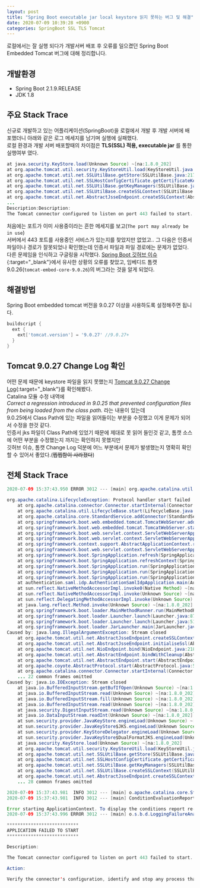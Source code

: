 ```yaml
---
layout: post
title: "Spring Boot executable jar local keystore 읽지 못하는 버그 및 해결"
date: 2020-07-09 10:39:28 +0900
categories: SpringBoot SSL TLS Tomcat
---
```


로컬에서는 잘 실행 되다가 개발서버 배포 후 오류를 일으켰던 Spring Boot Embedded Tomcat 버그에 대해 정리합니다.

## 개발환경

- Spring Boot 2.1.9.RELEASE
- JDK 1.8

## 주요 Stack Trace

신규로 개발하고 있는 어플리케이션(SpringBoot)을 로컬에서 개발 후 개발 서버에 배포했더니 아래와 같은 로그 메세지를 남기며 실행에 실패했다.  
로컬 환경과 개발 서버 배포할때의 차이점은 __TLS(SSL) 적용, executable jar__ 를 통한 실행여부 였다.

```java
at java.security.KeyStore.load(Unknown Source) ~[na:1.8.0_202]
at org.apache.tomcat.util.security.KeyStoreUtil.load(KeyStoreUtil.java:69) ~[tomcat-embed-core-9.0.26.jar!/:9.0.26]
at org.apache.tomcat.util.net.SSLUtilBase.getStore(SSLUtilBase.java:217) ~[tomcat-embed-core-9.0.26.jar!/:9.0.26]
at org.apache.tomcat.util.net.SSLHostConfigCertificate.getCertificateKeystore(SSLHostConfigCertificate.java:206) ~[tomcat-embed-core-9.0.26.jar!/:9.0.26]
at org.apache.tomcat.util.net.SSLUtilBase.getKeyManagers(SSLUtilBase.java:283) ~[tomcat-embed-core-9.0.26.jar!/:9.0.26]
at org.apache.tomcat.util.net.SSLUtilBase.createSSLContext(SSLUtilBase.java:247) ~[tomcat-embed-core-9.0.26.jar!/:9.0.26]
at org.apache.tomcat.util.net.AbstractJsseEndpoint.createSSLContext(AbstractJsseEndpoint.java:97) ~[tomcat-embed-core-9.0.26.jar!/:9.0.26]
...
Description:Description:
The Tomcat connector configured to listen on port 443 failed to start. The port may already be in use or the connector may be misconfigured.
```

처음에는 포트가 이미 사용중이라는 흔한 메세지를 보고(`The port may already be in use`)  
서버에서 443 포트를 사용중인 서비스가 있는지를 찾았지만 없었고..
그 다음은 인증서 파일이나 경로가 잘못되었나 확인했는데 인증서 파일과 파일 경로에는 문제가 없었다.  
다른 문제임을 인식하고 구글링을 시작했다.
[Spring Boot 깃허브 이슈](https://github.com/spring-projects/spring-boot/issues/18505){:target="_blank"}에서 유사한 상황의 오류를 찾았고, 임베디드 톰캣 9.0.26(`tomcat-embed-core-9.0.26`)의 버그라는 것을 알게 되었다.

## 해결방법

Spring Boot embedded tomcat 버전을 9.0.27 이상을 사용하도록 설정해주면 됩니다.

```gradle
buildscript {
  ext {
    ext['tomcat.version'] = '9.0.27' //9.0.27+
  }
}
```

## Tomcat 9.0.27 Change Log 확인

어떤 문제 때문에 keystore 파일을 읽지 못했는지 [Tomcat 9.0.27 Change Log](http://tomcat.apache.org/tomcat-9.0-doc/changelog.html#Tomcat_9.0.27_(markt)){:target="_blank"}를 확인해봤다.  
Catalina 모듈 수정 내역에  
_Correct a regression introduced in 9.0.25 that prevented configuration files from being loaded from the class path._ 라는 내용이 있는데  
9.0.25에서 Class Path에 있는 파일을 읽어들이는 부분을 수정했고 이게 문제가 되어서 수정을 한것 같다.  
인증서 jks 파일이 Class Path에 있었기 때문에 제대로 못 읽어 들인것 같고, 톰캣 소스에 어떤 부분을 수정했는지 까지는 확인하지 못했지만  
깃허브 이슈, 톰캣 Change Log 덕분에 어느 부분에서 문제가 발생했는지 명확히 확인 할 수 있어서 좋았다.(~~찝찝함이 사라졌다~~)

## 전체 Stack Trace

```java
2020-07-09 15:37:43.950 ERROR 3012 --- [main] org.apache.catalina.util.LifecycleBase   : Failed to start component [Connector[HTTP/1.1-443]]

org.apache.catalina.LifecycleException: Protocol handler start failed
	at org.apache.catalina.connector.Connector.startInternal(Connector.java:1008) ~[tomcat-embed-core-9.0.26.jar!/:9.0.26]
	at org.apache.catalina.util.LifecycleBase.start(LifecycleBase.java:183) ~[tomcat-embed-core-9.0.26.jar!/:9.0.26]
	at org.apache.catalina.core.StandardService.addConnector(StandardService.java:227) [tomcat-embed-core-9.0.26.jar!/:9.0.26]
	at org.springframework.boot.web.embedded.tomcat.TomcatWebServer.addPreviouslyRemovedConnectors(TomcatWebServer.java:263) [spring-boot-2.1.9.RELEASE.jar!/:2.1.9.RELEASE]
	at org.springframework.boot.web.embedded.tomcat.TomcatWebServer.start(TomcatWebServer.java:195) [spring-boot-2.1.9.RELEASE.jar!/:2.1.9.RELEASE]
	at org.springframework.boot.web.servlet.context.ServletWebServerApplicationContext.startWebServer(ServletWebServerApplicationContext.java:297) [spring-boot-2.1.9.RELEASE.jar!/:2.1.9.RELEASE]
	at org.springframework.boot.web.servlet.context.ServletWebServerApplicationContext.finishRefresh(ServletWebServerApplicationContext.java:163) [spring-boot-2.1.9.RELEASE.jar!/:2.1.9.RELEASE]
	at org.springframework.context.support.AbstractApplicationContext.refresh(AbstractApplicationContext.java:552) [spring-context-5.1.10.RELEASE.jar!/:5.1.10.RELEASE]
	at org.springframework.boot.web.servlet.context.ServletWebServerApplicationContext.refresh(ServletWebServerApplicationContext.java:141) [spring-boot-2.1.9.RELEASE.jar!/:2.1.9.RELEASE]
	at org.springframework.boot.SpringApplication.refresh(SpringApplication.java:744) [spring-boot-2.1.9.RELEASE.jar!/:2.1.9.RELEASE]
	at org.springframework.boot.SpringApplication.refreshContext(SpringApplication.java:391) [spring-boot-2.1.9.RELEASE.jar!/:2.1.9.RELEASE]
	at org.springframework.boot.SpringApplication.run(SpringApplication.java:312) [spring-boot-2.1.9.RELEASE.jar!/:2.1.9.RELEASE]
	at org.springframework.boot.SpringApplication.run(SpringApplication.java:1215) [spring-boot-2.1.9.RELEASE.jar!/:2.1.9.RELEASE]
	at org.springframework.boot.SpringApplication.run(SpringApplication.java:1204) [spring-boot-2.1.9.RELEASE.jar!/:2.1.9.RELEASE]
	at authentication.saml.idp.AuthenticationSamlIdpApplication.main(AuthenticationSamlIdpApplication.java:10) [classes!/:na]
	at sun.reflect.NativeMethodAccessorImpl.invoke0(Native Method) ~[na:1.8.0_202]
	at sun.reflect.NativeMethodAccessorImpl.invoke(Unknown Source) ~[na:1.8.0_202]
	at sun.reflect.DelegatingMethodAccessorImpl.invoke(Unknown Source) ~[na:1.8.0_202]
	at java.lang.reflect.Method.invoke(Unknown Source) ~[na:1.8.0_202]
	at org.springframework.boot.loader.MainMethodRunner.run(MainMethodRunner.java:48) [authentication-saml-idp-1.0.0.jar:na]
	at org.springframework.boot.loader.Launcher.launch(Launcher.java:87) [authentication-saml-idp-1.0.0.jar:na]
	at org.springframework.boot.loader.Launcher.launch(Launcher.java:51) [authentication-saml-idp-1.0.0.jar:na]
	at org.springframework.boot.loader.JarLauncher.main(JarLauncher.java:52) [authentication-saml-idp-1.0.0.jar:na]
Caused by: java.lang.IllegalArgumentException: Stream closed
	at org.apache.tomcat.util.net.AbstractJsseEndpoint.createSSLContext(AbstractJsseEndpoint.java:99) ~[tomcat-embed-core-9.0.26.jar!/:9.0.26]
	at org.apache.tomcat.util.net.AbstractJsseEndpoint.initialiseSsl(AbstractJsseEndpoint.java:71) ~[tomcat-embed-core-9.0.26.jar!/:9.0.26]
	at org.apache.tomcat.util.net.NioEndpoint.bind(NioEndpoint.java:218) ~[tomcat-embed-core-9.0.26.jar!/:9.0.26]
	at org.apache.tomcat.util.net.AbstractEndpoint.bindWithCleanup(AbstractEndpoint.java:1124) ~[tomcat-embed-core-9.0.26.jar!/:9.0.26]
	at org.apache.tomcat.util.net.AbstractEndpoint.start(AbstractEndpoint.java:1210) ~[tomcat-embed-core-9.0.26.jar!/:9.0.26]
	at org.apache.coyote.AbstractProtocol.start(AbstractProtocol.java:585) ~[tomcat-embed-core-9.0.26.jar!/:9.0.26]
	at org.apache.catalina.connector.Connector.startInternal(Connector.java:1005) ~[tomcat-embed-core-9.0.26.jar!/:9.0.26]
	... 22 common frames omitted
Caused by: java.io.IOException: Stream closed
	at java.io.BufferedInputStream.getBufIfOpen(Unknown Source) ~[na:1.8.0_202]
	at java.io.BufferedInputStream.read(Unknown Source) ~[na:1.8.0_202]
	at java.io.BufferedInputStream.fill(Unknown Source) ~[na:1.8.0_202]
	at java.io.BufferedInputStream.read(Unknown Source) ~[na:1.8.0_202]
	at java.security.DigestInputStream.read(Unknown Source) ~[na:1.8.0_202]
	at java.io.DataInputStream.readInt(Unknown Source) ~[na:1.8.0_202]
	at sun.security.provider.JavaKeyStore.engineLoad(Unknown Source) ~[na:1.8.0_202]
	at sun.security.provider.JavaKeyStore$JKS.engineLoad(Unknown Source) ~[na:1.8.0_202]
	at sun.security.provider.KeyStoreDelegator.engineLoad(Unknown Source) ~[na:1.8.0_202]
	at sun.security.provider.JavaKeyStore$DualFormatJKS.engineLoad(Unknown Source) ~[na:1.8.0_202]
	at java.security.KeyStore.load(Unknown Source) ~[na:1.8.0_202]
	at org.apache.tomcat.util.security.KeyStoreUtil.load(KeyStoreUtil.java:69) ~[tomcat-embed-core-9.0.26.jar!/:9.0.26]
	at org.apache.tomcat.util.net.SSLUtilBase.getStore(SSLUtilBase.java:217) ~[tomcat-embed-core-9.0.26.jar!/:9.0.26]
	at org.apache.tomcat.util.net.SSLHostConfigCertificate.getCertificateKeystore(SSLHostConfigCertificate.java:206) ~[tomcat-embed-core-9.0.26.jar!/:9.0.26]
	at org.apache.tomcat.util.net.SSLUtilBase.getKeyManagers(SSLUtilBase.java:283) ~[tomcat-embed-core-9.0.26.jar!/:9.0.26]
	at org.apache.tomcat.util.net.SSLUtilBase.createSSLContext(SSLUtilBase.java:247) ~[tomcat-embed-core-9.0.26.jar!/:9.0.26]
	at org.apache.tomcat.util.net.AbstractJsseEndpoint.createSSLContext(AbstractJsseEndpoint.java:97) ~[tomcat-embed-core-9.0.26.jar!/:9.0.26]
	... 28 common frames omitted

2020-07-09 15:37:43.981  INFO 3012 --- [main] o.apache.catalina.core.StandardService   : Stopping service [Tomcat]
2020-07-09 15:37:43.981  INFO 3012 --- [main] ConditionEvaluationReportLoggingListener : 

Error starting ApplicationContext. To display the conditions report re-run your application with 'debug' enabled.
2020-07-09 15:37:43.996 ERROR 3012 --- [main] o.s.b.d.LoggingFailureAnalysisReporter   : 

***************************
APPLICATION FAILED TO START
***************************

Description:

The Tomcat connector configured to listen on port 443 failed to start. The port may already be in use or the connector may be misconfigured.

Action:

Verify the connector's configuration, identify and stop any process that's listening on port 443, or configure this application to listen on another port.
```
